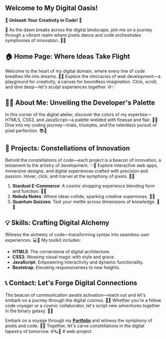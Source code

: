 


**Welcome to My Digital Oasis!**
---
🌟 **Unleash Your Creativity in Code!** 🌟

🎨 As the dawn breaks across the digital landscape, join me on a journey through a vibrant realm where pixels dance and code orchestrates symphonies of innovation. 🌄✨

## 🏠 Home Page: Where Ideas Take Flight
Welcome to the heart of my digital domain, where every line of code breathes life into dreams. 🚀🏡 Explore the intricacies of web development—a playground for creativity, a canvas for boundless imagination. Click, scroll, and dive deep—let's sculpt experiences together. 🌐✨

## 🙋‍♀️ About Me: Unveiling the Developer's Palette
In this corner of the digital atelier, discover the colors of my expertise—HTML5, CSS3, and JavaScript—a palette wielded with finesse and flair. 🎨🌈 Dive into my coding journey—trials, triumphs, and the relentless pursuit of pixel perfection. 📚🔮

## 🚀 Projects: Constellations of Innovation
Behold the constellations of code—each project is a beacon of innovation, a testament to the artistry of development. ✨🌟 Explore interactive web apps, immersive designs, and digital experiences crafted with precision and passion. Hover, click, and marvel at the symphony of pixels. 🌌🌠

1. **Stardust E-Commerce**: A cosmic shopping experience blending form and function. 🛒💫
2. **Nebula Notes**: Where ideas collide, sparking creative supernovas. 📝🌌
3. **Quantum Quizzes**: Test your mettle across dimensions of knowledge. 🧪🌠

## 💡 Skills: Crafting Digital Alchemy
Witness the alchemy of code—transforming syntax into seamless user experiences. 💻🔮 My toolkit includes:

- **HTML5**: The cornerstone of digital architecture.
- **CSS3**: Weaving visual magic with style and grace.
- **JavaScript**: Empowering interactivity and dynamic functionality.
- **Bootstrap**: Elevating responsiveness to new heights.

## 📞 Contact: Let's Forge Digital Connections
The beacon of communication awaits activation—reach out and let's embark on a journey through the digital cosmos. 📡🌐 Whether you're a fellow code voyager or a cosmic collaborator, let's script new adventures together in the binary galaxy. 🌙🌟

Embark on a voyage through my **[Portfolio](https://pratik-marathe-portfolio.netlify.app/)** and witness the symphony of pixels and code. 🌟✨ Together, let's carve constellations in the digital tapestry of tomorrow. 🌐🪐🌠
#   w e b - p r o j e c t  
 